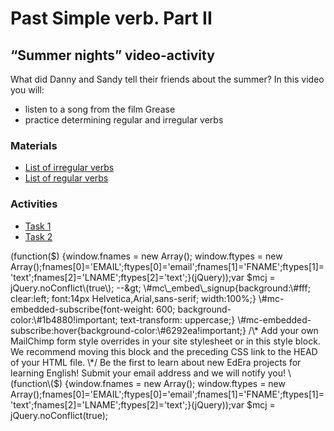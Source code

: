 # Past Simple verb. Part II

## “Summer nights” video-activity

What did Danny and Sandy tell their friends about the summer? In this video you will:

* listen to a song from the film Grease
* practice determining regular and irregular verbs

### Materials

* [List of irregular verbs](https://english2.ed-era.com/2/tablitsya_nepravilnih_diesliv.html)
* [List of regular verbs](https://english2.ed-era.com/2/tablitsya_pravilnih_diesliv.html)

### Activities

* [Task 1](regular-or-irregular.md#home)
* [Task 2](regular-or-irregular.md#menu1)

 \(function\($\) {window.fnames = new Array\(\); window.ftypes = new Array\(\);fnames\[0\]='EMAIL';ftypes\[0\]='email';fnames\[1\]='FNAME';ftypes\[1\]='text';fnames\[2\]='LNAME';ftypes\[2\]='text';}\(jQuery\)\);var $mcj = jQuery.noConflict\(true\); --&gt;  
  \#mc\_embed\_signup{background:\#fff; clear:left; font:14px Helvetica,Arial,sans-serif; width:100%;}  
  \#mc-embedded-subscribe{font-weight: 600; background-color:\#1b4880!important; text-transform: uppercase;}  
  \#mc-embedded-subscribe:hover{background-color:\#6292ea!important;}  
  /\* Add your own MailChimp form style overrides in your site stylesheet or in this style block.  
     We recommend moving this block and the preceding CSS link to the HEAD of your HTML file. \*/  
 Be the first to learn about new EdEra projects for learning English! Submit your email address and we will notify you! \(function\($\) {window.fnames = new Array\(\); window.ftypes = new Array\(\);fnames\[0\]='EMAIL';ftypes\[0\]='email';fnames\[1\]='FNAME';ftypes\[1\]='text';fnames\[2\]='LNAME';ftypes\[2\]='text';}\(jQuery\)\);var $mcj = jQuery.noConflict\(true\);

